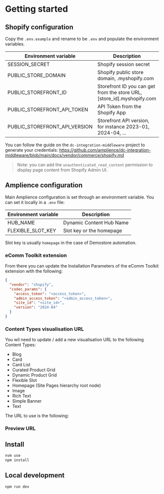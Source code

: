 # Getting started

## Shopify configuration

Copy the `.env.example` and rename to be `.env` and populate the environment variables.

| Environment variable          | Description                                                            |
| ----------------------------- | ---------------------------------------------------------------------- |
| SESSION_SECRET                | Shopify session secret                                                 |
| PUBLIC_STORE_DOMAIN           | Shopify public store domain, <store id>.myshopify.com                  |
| PUBLIC_STOREFRONT_ID          | Storefront ID you can get from the store URL, [store_id].myshopify.com |
| PUBLIC_STOREFRONT_API_TOKEN   | API Token from the Shopify App                                         |
| PUBLIC_STOREFRONT_API_VERSION | Storefront API version, for instance 2023-01, 2024-04, ...             |

You can follow the guide on the `dc-integration-middleware` project to generate your credentials: https://github.com/amplience/dc-integration-middleware/blob/main/docs/vendor/commerce/shopify.md

> Note: you can add the `unauthenticated_read_content` permission to display page content from Shopify Admin UI.

## Amplience configuration

Main Amplience configuration is set through an environment variable. You can set it locally in a `.env` file:

| Environment variable | Description              |
| -------------------- | ------------------------ |
| HUB_NAME             | Dynamic Content Hub Name |
| FLEXIBLE_SLOT_KEY    | Slot key or the homepage |

Slot key is usually `homepage` in the case of Demostore automation.

### eComm Toolkit extension

From there you can update the Installation Parameters of the eComm Toolkit extension with the following:

```json
{
  "vendor": "shopify",
  "codec_params": {
    "access_token": "<access_token>",
    "admin_access_token": "<admin_access_token>",
    "site_id": "<site_id>",
    "version": "2024-04"
  }
}
```

### Content Types visualisation URL

You wil need to update / add a new visualisation URL to the following Content Types:

- Blog
- Card
- Card List
- Curated Product Grid
- Dynamic Product Grid
- Flexible Slot
- Homepage (Site Pages hierarchy root node)
- Image
- Rich Text
- Simple Banner
- Text

The URL to use is the following:

### Preview URL

## Install

```bash
nvm use
npm install
```

## Local development

```bash
npm run dev
```
